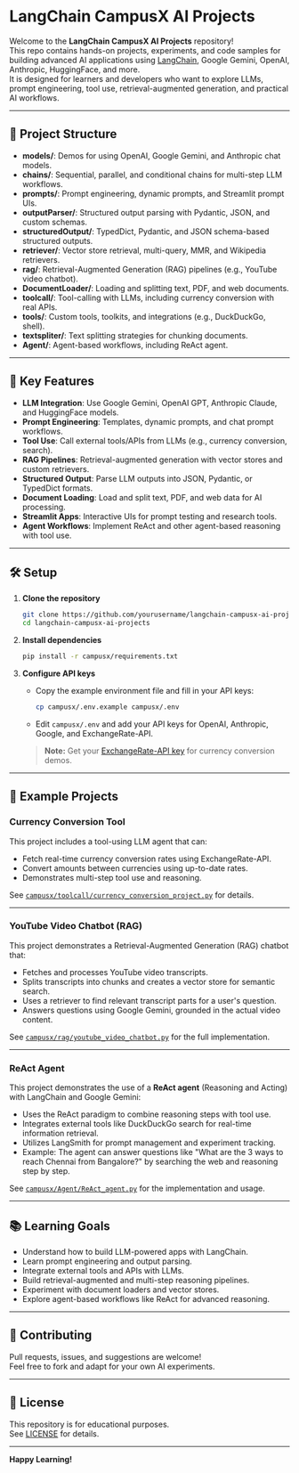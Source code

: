 # LangChain CampusX AI Projects

Welcome to the **LangChain CampusX AI Projects** repository!  
This repo contains hands-on projects, experiments, and code samples for building advanced AI applications using [LangChain](https://github.com/langchain-ai/langchain), Google Gemini, OpenAI, Anthropic, HuggingFace, and more.  
It is designed for learners and developers who want to explore LLMs, prompt engineering, tool use, retrieval-augmented generation, and practical AI workflows.

---

## 📂 Project Structure

- **models/**: Demos for using OpenAI, Google Gemini, and Anthropic chat models.
- **chains/**: Sequential, parallel, and conditional chains for multi-step LLM workflows.
- **prompts/**: Prompt engineering, dynamic prompts, and Streamlit prompt UIs.
- **outputParser/**: Structured output parsing with Pydantic, JSON, and custom schemas.
- **structuredOutput/**: TypedDict, Pydantic, and JSON schema-based structured outputs.
- **retriever/**: Vector store retrieval, multi-query, MMR, and Wikipedia retrievers.
- **rag/**: Retrieval-Augmented Generation (RAG) pipelines (e.g., YouTube video chatbot).
- **DocumentLoader/**: Loading and splitting text, PDF, and web documents.
- **toolcall/**: Tool-calling with LLMs, including currency conversion with real APIs.
- **tools/**: Custom tools, toolkits, and integrations (e.g., DuckDuckGo, shell).
- **textspliter/**: Text splitting strategies for chunking documents.
- **Agent/**: Agent-based workflows, including ReAct agent.

---

## 🚀 Key Features

- **LLM Integration**: Use Google Gemini, OpenAI GPT, Anthropic Claude, and HuggingFace models.
- **Prompt Engineering**: Templates, dynamic prompts, and chat prompt workflows.
- **Tool Use**: Call external tools/APIs from LLMs (e.g., currency conversion, search).
- **RAG Pipelines**: Retrieval-augmented generation with vector stores and custom retrievers.
- **Structured Output**: Parse LLM outputs into JSON, Pydantic, or TypedDict formats.
- **Document Loading**: Load and split text, PDF, and web data for AI processing.
- **Streamlit Apps**: Interactive UIs for prompt testing and research tools.
- **Agent Workflows**: Implement ReAct and other agent-based reasoning with tool use.

---

## 🛠️ Setup

1. **Clone the repository**
   ```sh
   git clone https://github.com/yourusername/langchain-campusx-ai-projects.git
   cd langchain-campusx-ai-projects
   ```
2. **Install dependencies**
   ```sh
   pip install -r campusx/requirements.txt
   ```
3. **Configure API keys**

   - Copy the example environment file and fill in your API keys:
     ```sh
     cp campusx/.env.example campusx/.env
     ```
   - Edit `campusx/.env` and add your API keys for OpenAI, Anthropic, Google, and ExchangeRate-API.

   > **Note:** Get your [ExchangeRate-API key](https://app.exchangerate-api.com/dashboard) for currency conversion demos.

---

## 📖 Example Projects

### Currency Conversion Tool

This project includes a tool-using LLM agent that can:
- Fetch real-time currency conversion rates using ExchangeRate-API.
- Convert amounts between currencies using up-to-date rates.
- Demonstrates multi-step tool use and reasoning.

See [`campusx/toolcall/currency_conversion_project.py`](campusx/toolcall/currency_conversion_project.py) for details.

---

### YouTube Video Chatbot (RAG)

This project demonstrates a Retrieval-Augmented Generation (RAG) chatbot that:
- Fetches and processes YouTube video transcripts.
- Splits transcripts into chunks and creates a vector store for semantic search.
- Uses a retriever to find relevant transcript parts for a user's question.
- Answers questions using Google Gemini, grounded in the actual video content.

See [`campusx/rag/youtube_video_chatbot.py`](campusx/rag/youtube_video_chatbot.py) for the full implementation.

---

### ReAct Agent

This project demonstrates the use of a **ReAct agent** (Reasoning and Acting) with LangChain and Google Gemini:

- Uses the ReAct paradigm to combine reasoning steps with tool use.
- Integrates external tools like DuckDuckGo search for real-time information retrieval.
- Utilizes LangSmith for prompt management and experiment tracking.
- Example: The agent can answer questions like "What are the 3 ways to reach Chennai from Bangalore?" by searching the web and reasoning step by step.

See [`campusx/Agent/ReAct_agent.py`](campusx/Agent/ReAct_agent.py) for the implementation and usage.

---

## 📚 Learning Goals

- Understand how to build LLM-powered apps with LangChain.
- Learn prompt engineering and output parsing.
- Integrate external tools and APIs with LLMs.
- Build retrieval-augmented and multi-step reasoning pipelines.
- Experiment with document loaders and vector stores.
- Explore agent-based workflows like ReAct for advanced reasoning.

---

## 🤝 Contributing

Pull requests, issues, and suggestions are welcome!  
Feel free to fork and adapt for your own AI experiments.

---

## 📄 License

This repository is for educational purposes.  
See [LICENSE](LICENSE) for details.

---

**Happy Learning!**